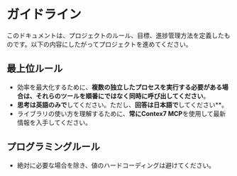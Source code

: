 # ガイドライン

このドキュメントは、プロジェクトのルール、目標、進捗管理方法を定義したものです。以下の内容にしたがってプロジェクトを進めてください。

## 最上位ルール

- 効率を最大化するために、**複数の独立したプロセスを実行する必要がある場合は、それらのツールを順番にではなく同時に呼び出してください**。
- **思考は英語のみで**してください。ただし、**回答は日本語で**してください**。
- ライブラリの使い方を理解するために、**常にContex7 MCP**を使用して最新情報を入手してください。

## プログラミングルール

- 絶対に必要な場合を除き、値のハードコーディングは避けてください。
